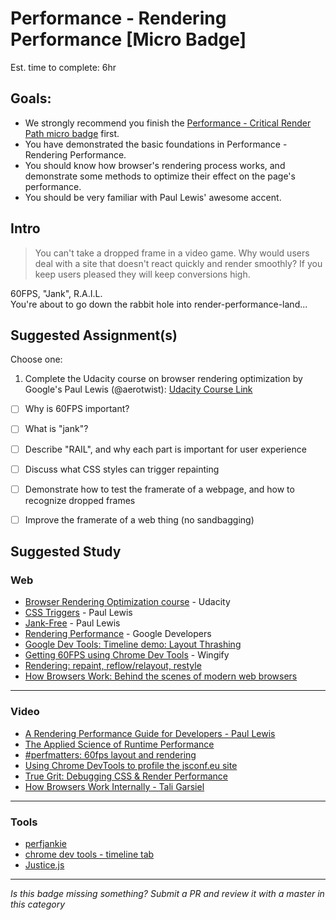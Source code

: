 Performance - Rendering Performance [Micro Badge]
=============================================

Est. time to complete: 6hr

Goals:
------

- We strongly recommend you finish the [Performance - Critical Render Path micro badge](_micro_critical-render-path.md) first.
- You have demonstrated the basic foundations in Performance - Rendering Performance.
- You should know how browser's rendering process works, and demonstrate some methods to optimize their effect on the page's performance.
- You should be very familiar with Paul Lewis' awesome accent.


Intro
-----

> You can't take a dropped frame in a video game. Why would users deal with a site that doesn't react quickly and render smoothly? If you keep users pleased they will keep conversions high.

60FPS, "Jank", R.A.I.L.  
You're about to go down the rabbit hole into render-performance-land...


Suggested Assignment(s)
-----------------------

Choose one:

1) Complete the Udacity course on browser rendering optimization by Google's Paul Lewis (@aerotwist):
[Udacity Course Link](https://www.udacity.com/course/browser-rendering-optimization--ud860)
  - [ ] Why is 60FPS important?
  - [ ] What is "jank"?
  - [ ] Describe "RAIL", and why each part is important for user experience
  - [ ] Discuss what CSS styles can trigger repainting
  - [ ] Demonstrate how to test the framerate of a webpage, and how to recognize dropped frames
  - [ ] Improve the framerate of a web thing (no sandbagging)


Suggested Study
---------------

### Web

- [Browser Rendering Optimization course](https://www.udacity.com/course/browser-rendering-optimization--ud860) - Udacity
- [CSS Triggers](https://csstriggers.com) - Paul Lewis
- [Jank-Free](http://jankfree.org/) - Paul Lewis
- [Rendering Performance](https://developers.google.com/web/fundamentals/performance/rendering/) - Google Developers
- [Google Dev Tools: Timeline demo: Layout Thrashing](https://developer.chrome.com/devtools/docs/demos/too-much-layout/index)
- [Getting 60FPS using Chrome Dev
Tools](http://engineering.wingify.com/posts/getting-60fps-using-devtools/) - Wingify
- [Rendering: repaint, reflow/relayout, restyle](http://www.phpied.com/rendering-repaint-reflowrelayout-restyle/)
- [How Browsers Work: Behind the scenes of modern web browsers](http://www.html5rocks.com/en/tutorials/internals/howbrowserswork/)


-----


### Video

- [A Rendering Performance Guide for Developers - Paul Lewis](https://www.youtube.com/watch?v=9xjpmpX4NJE)
- [The Applied Science of Runtime Performance](https://www.youtube.com/watch?v=RCFQu0hK6bU)
- [#perfmatters: 60fps layout and rendering](https://www.youtube.com/watch?v=YyQYhhy1dZI)
- [Using Chrome DevTools to profile the jsconf.eu site](https://www.youtube.com/watch?v=QU1JAW5LRKU)
- [True Grit: Debugging CSS & Render Performance](https://www.youtube.com/watch?v=gqc88qWuiI4)
- [How Browsers Work Internally - Tali Garsiel](https://vimeo.com/44182484)


-----


### Tools

- [perfjankie](https://github.com/axemclion/perfjankie)
- [chrome dev tools - timeline tab](https://developer.chrome.com/devtools/docs/timeline)
- [Justice.js](https://github.com/okor/justice)


-----

  *Is this badge missing something? Submit a PR and review it with a master in this category*
